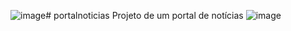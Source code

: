 ![image](https://github.com/user-attachments/assets/87b61e0b-3e6b-40de-9f24-5d0d2db87782)# portalnoticias
Projeto de um portal de notícias
![image](https://github.com/user-attachments/assets/71c14e36-53eb-4ce1-8a29-de634c004777)
